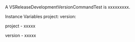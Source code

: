 A VSReleaseDevelopmentVersionCommandTest is xxxxxxxxx.

Instance Variables
	project:		<Object>
	version:		<Object>

project
	- xxxxx

version
	- xxxxx
